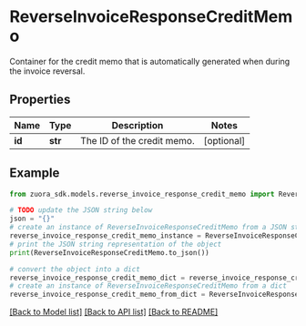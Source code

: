 # ReverseInvoiceResponseCreditMemo

Container for the credit memo that is automatically generated when during the invoice reversal.

## Properties

Name | Type | Description | Notes
------------ | ------------- | ------------- | -------------
**id** | **str** | The ID of the credit memo. | [optional] 

## Example

```python
from zuora_sdk.models.reverse_invoice_response_credit_memo import ReverseInvoiceResponseCreditMemo

# TODO update the JSON string below
json = "{}"
# create an instance of ReverseInvoiceResponseCreditMemo from a JSON string
reverse_invoice_response_credit_memo_instance = ReverseInvoiceResponseCreditMemo.from_json(json)
# print the JSON string representation of the object
print(ReverseInvoiceResponseCreditMemo.to_json())

# convert the object into a dict
reverse_invoice_response_credit_memo_dict = reverse_invoice_response_credit_memo_instance.to_dict()
# create an instance of ReverseInvoiceResponseCreditMemo from a dict
reverse_invoice_response_credit_memo_from_dict = ReverseInvoiceResponseCreditMemo.from_dict(reverse_invoice_response_credit_memo_dict)
```
[[Back to Model list]](../README.md#documentation-for-models) [[Back to API list]](../README.md#documentation-for-api-endpoints) [[Back to README]](../README.md)


